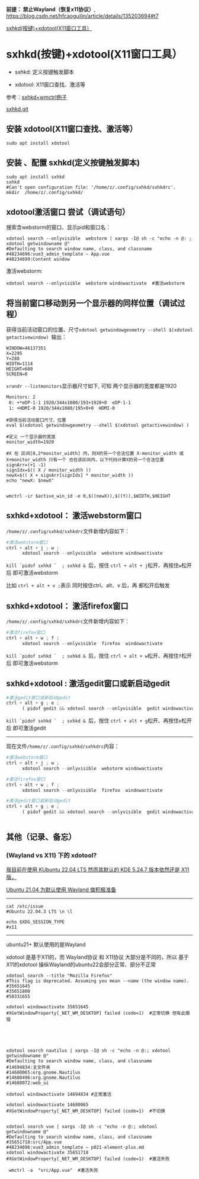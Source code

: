 **前提： 禁止Wayland（恢复x11协议）**, https://blog.csdn.net/hfcaoguilin/article/details/135203694#t7

[sxhkd(按键)+xdotool(X11窗口工具）](https://blog.csdn.net/hfcaoguilin/article/details/135623440#t0)


#  sxhkd(按键)+xdotool(X11窗口工具）

- sxhkd:  定义按键触发脚本


- xdotool: X11窗口查找、激活等

参考：[sxhkd+wmctrl例子](https://bbs.eetop.cn/forum.php?mod=redirect&goto=findpost&ptid=920171&pid=10627205)


[sxhkd.git](https://github.com/baskerville/sxhkd.git)
## 安装 xdotool(X11窗口查找、激活等）
```sudo apt install xdotool```



## 安装 、配置 sxhkd(定义按键触发脚本)


```shell
sudo apt install sxhkd
sxhkd 
#Can't open configuration file: '/home/z/.config/sxhkd/sxhkdrc'.
mkdir  /home/z/.config/sxhkd/

```

##  xdotool激活窗口 尝试（调试语句） 
搜索含webstorm的窗口、显示pid和窗口名：
```shell
xdotool search --onlyvisible  webstorm | xargs -I@ sh -c "echo -n @: ; xdotool getwindowname @"
#Defaulting to search window name, class, and classname
#48234696:vue3_admin_template – App.vue
#48234699:Content window
```


激活webstorm: 
```shell
xdotool search --onlyvisible  webstorm windowactivate  #激活webstorm
```


## 将当前窗口移动到另一个显示器的同样位置（调试过程） 
获得当前活动窗口的位置、尺寸```xdotool getwindowgeometry --shell $(xdotool getactivewindow) ```输出：
```shell
WINDOW=46137351
X=2295
Y=288
WIDTH=1114
HEIGHT=680
SCREEN=0
```

```xrandr --listmonitors```显示器尺寸如下, 可知 两个显示器的宽度都是1920 
```txt
Monitors: 2
 0: +*eDP-1-1 1920/344x1080/193+1920+0  eDP-1-1
 1: +HDMI-0 1920/344x1080/195+0+0  HDMI-0
```

```shell
#获得当前活动窗口尺寸、位置
eval $(xdotool getwindowgeometry --shell $(xdotool getactivewindow) )

#定义 一个显示器的宽度
monitor_width=1920

#X 在 区间[0,2*monitor_width] 内，则X的另一个合法位置 X-monitor_width 或 X+monitor_width 只有一个 也在该区间内，以下代码计算X的另一个合法位置
signArr=(+1 -1)
signIdx=$(( X / monitor_width ))
newX=$(( X + signArr[signIdx] * monitor_width ))
echo "newX: $newX"


wmctrl -ir $active_win_id -e 0,$((newX)),$((Y)),$WIDTH,$HEIGHT
```

##  sxhkd+xdotool： 激活webstorm窗口



```/home/z/.config/sxhkd/sxhkdrc```文件新增内容如下：
```python 
#激活webstorm窗口
ctrl + alt + j ; w ;
      xdotool search --onlyvisible  webstorm windowactivate
```




```kill `pidof sxhkd `  ; sxhkd & ```后，按住 ```ctrl + alt + j```松开、再按住```w```松开 后 即可激活webstorm



比如 ```ctrl + alt + v ;```表示 同时按住ctrl、alt、v 后，再 都松开后触发

##  sxhkd+xdotool： 激活firefox窗口



```/home/z/.config/sxhkd/sxhkdrc```文件新增内容如下：
```python
#激活firefox窗口
ctrl + alt + w ; f ;
      xdotool search --onlyvisible  firefox  windowactivate
```



```kill `pidof sxhkd `  ; sxhkd & ```后，按住 ```ctrl + alt + w```松开、再按住```f```松开 后 即可激活webstorm



## sxhkd+xdotool : 激活gedit窗口或新启动gedit

```python
#激活gedit窗口或新启动gedit
ctrl + alt + g ; e ;
      ( pidof gedit && xdotool search --onlyvisible  gedit windowactivate ) || ( echo "新启动gedit" && gedit & ) 

```

```kill `pidof sxhkd `  ; sxhkd & ```后，按住 ```ctrl + alt + g```松开、再按住```e```松开 后 即可激活gedit

----

现在文件```/home/z/.config/sxhkd/sxhkdrc```内容：
```python 
#激活webstorm窗口
ctrl + alt + j ; w ;
      xdotool search --onlyvisible  webstorm windowactivate

#激活firefox窗口
ctrl + alt + w ; f ;
      xdotool search --onlyvisible  firefox  windowactivate

#激活gedit窗口或新启动gedit
ctrl + alt + g ; e ;
      ( pidof gedit && xdotool search --onlyvisible  gedit windowactivate ) || ( echo "新启动gedit" && gedit & ) 



```


## 其他（记录、备忘）
###  (Wayland  vs  X11) 下的 xdotool? 

[我目前在使用 KUbuntu 22.04 LTS 然而其默认的 KDE 5.24.7 版本依然还是 X11 版，](https://zhuanlan.zhihu.com/p/637159270)

[Ubuntu 21.04 为默认使用 Wayland 做积极准备](https://www.oschina.net/news/129823/ubuntu-21-04-wayland-plans)


----
```shell
cat /etc/issue
#Ubuntu 22.04.3 LTS \n \l

echo $XDG_SESSION_TYPE  
#x11

```

----

ubuntu21+ 默认使用的是Wayland

xdotool 是基于X11的，而 Wayland协议 和 X11协议 大部分是不同的，所以 基于X11的xdotool  操纵Wayland的ubuntu22会部分正常、部分不正常
```shell
xdotool search --title "Mozilla Firefox"
#This flag is deprecated. Assuming you mean --name (the window name).
#35651645
#35651800
#50331655

xdotool windowactivate 35651645
#XGetWindowProperty[_NET_WM_DESKTOP] failed (code=1)  #正常切换 但有此报错





xdotool search nautilus | xargs -I@ sh -c "echo -n @:; xdotool getwindowname @"
#Defaulting to search window name, class, and classname
#14694834:主文件夹
#14680065:org.gnome.Nautilus
#14680496:org.gnome.Nautilus
#14680072:web_ui

xdotool windowactivate 14694834 #正常激活

xdotool windowactivate 14680065
#XGetWindowProperty[_NET_WM_DESKTOP] failed (code=1)  #不切换


xdotool search vue | xargs -I@ sh -c "echo -n @:; xdotool getwindowname @"
#Defaulting to search window name, class, and classname
#35651718:src/App.vue
#48234696:vue3_admin_template – p021-element-plus.md
xdotool windowactivate 35651718
#XGetWindowProperty[_NET_WM_DESKTOP] failed (code=1)  #激活失败

 wmctrl -a  "src/App.vue"  #激活失败



```
